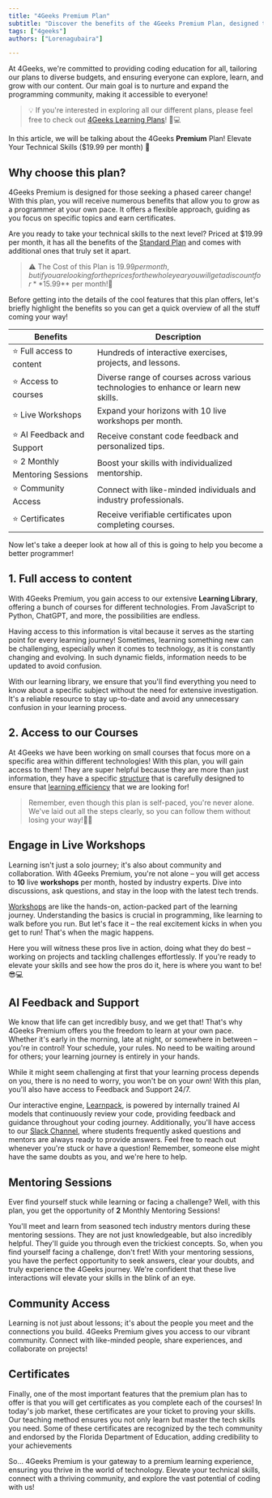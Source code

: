 ```yaml
---
title: "4Geeks Premium Plan"
subtitle: "Discover the benefits of the 4Geeks Premium Plan, designed to elevate your technical skills and provide a premium learning experience. Explore the features, access live workshops, AI feedback, mentoring sessions, and more!"
tags: ["4geeks"]
authors: ["Lorenagubaira"]

---
```


At 4Geeks, we're committed to providing coding education for all, tailoring our plans to diverse budgets, and ensuring everyone can explore, learn, and grow with our content. Our main goal is to nurture and expand the programming community, making it accessible to everyone!

> 💡 If you're interested in exploring all our different plans, please feel free to check out [4Geeks Learning Plans](https://4geeks.com/docs/knowledge-base-4geeks/4geeks-plans)! 🌟💻

In this article, we will be talking about the 4Geeks **Premium** Plan! Elevate Your Technical Skills ($19.99 per month) 🚀

## Why choose this plan?

4Geeks Premium is designed for those seeking a phased career change! With this plan, you will receive numerous benefits that allow you to grow as a programmer at your own pace. It offers a flexible approach, guiding as you focus on specific topics and earn certificates.

Are you ready to take your technical skills to the next level? Priced at $19.99 per month, it has all the benefits of the [Standard Plan](https://4geeks.com/docs/knowledge-base-4geeks/4geeks-standard-plan) and comes with additional ones that truly set it apart.

> ⚠️ The Cost of this Plan is $19.99 per month, but if you are looking for the prices for the whole year you will get a discount for **$15.99** per month!🥳

Before getting into the details of the cool features that this plan offers, let's briefly highlight the benefits so you can get a quick overview of all the stuff coming your way!

| Benefits                     | Description                                                                      |
|--------------------------------|----------------------------------------------------------------------------------|
| ⭐ Full access to content       | Hundreds of interactive exercises, projects, and lessons.                        |
| ⭐ Access to courses             | Diverse range of courses across various technologies to enhance or learn new skills.|
| ⭐ Live Workshops                | Expand your horizons with 10 live workshops per month.                             |
| ⭐ AI Feedback and Support       | Receive constant code feedback and personalized tips.                             |
| ⭐ 2 Monthly Mentoring Sessions  | Boost your skills with individualized mentorship.                                 |
| ⭐ Community Access              | Connect with like-minded individuals and industry professionals.                  |
| ⭐ Certificates                  | Receive verifiable certificates upon completing courses.                          |

Now let's take a deeper look at how all of this is going to help you become a better programmer!

## 1. Full access to content

With 4Geeks Premium, you gain access to our extensive **Learning Library**, offering a bunch of courses for different technologies. From JavaScript to Python, ChatGPT, and more, the possibilities are endless.

Having access to this information is vital because it serves as the starting point for every learning journey! Sometimes, learning something new can be challenging, especially when it comes to technology, as it is constantly changing and evolving. In such dynamic fields, information needs to be updated to avoid confusion.

With our learning library, we ensure that you'll find everything you need to know about a specific subject without the need for extensive investigation. It's a reliable resource to stay up-to-date and avoid any unnecessary confusion in your learning process.

## 2. Access to our Courses

At 4Geeks we have been working on small courses that focus more on a specific area within different technologies! With this plan, you will gain access to them! They are super helpful because they are more than just information, they have a specific [structure](https://4geeks.com/docs/knowledge-base-4geeks/course-structure) that is carefully designed to ensure that [learning efficiency](https://4geeks.com/mastering-technical-knowledge) that we are looking for!

> Remember, even though this plan is self-paced, you're never alone. We've laid out all the steps clearly, so you can follow them without losing your way!👩‍💻

## Engage in Live Workshops

Learning isn't just a solo journey; it's also about community and collaboration. With 4Geeks Premium, you're not alone – you will get access to **10** live **workshops** per month, hosted by industry experts. Dive into discussions, ask questions, and stay in the loop with the latest tech trends.

[Workshops](https://4geeks.com/docs/knowledge-base-4geeks/participating-in-workshops) are like the hands-on, action-packed part of the learning journey. Understanding the basics is crucial in programming, like learning to walk before you run. But let's face it – the real excitement kicks in when you get to run! That's when the magic happens.

Here you will witness these pros live in action, doing what they do best – working on projects and tackling challenges effortlessly. If you're ready to elevate your skills and see how the pros do it, here is where you want to be! 😎💻

## AI Feedback and Support

We know that life can get incredibly busy, and we get that! That's why 4Geeks Premium offers you the freedom to learn at your own pace. Whether it's early in the morning, late at night, or somewhere in between – you're in control! Your schedule, your rules. No need to be waiting around for others; your learning journey is entirely in your hands.

While it might seem challenging at first that your learning process depends on you, there is no need to worry, you won't be on your own! With this plan, you'll also have access to Feedback and Support 24/7.

Our interactive engine, [Learnpack](https://www.learnpack.co/), is powered by internally trained AI models that continuously review your code, providing feedback and guidance throughout your coding journey. Additionally, you'll have access to our [Slack Channel](https://4geeksacademy.slack.com/), where students frequently asked questions and mentors are always ready to provide answers. Feel free to reach out whenever you're stuck or have a question! Remember, someone else might have the same doubts as you, and we're here to help.

## Mentoring Sessions

Ever find yourself stuck while learning or facing a challenge? Well, with this plan, you get the opportunity of **2** Monthly Mentoring Sessions!

You'll meet and learn from seasoned tech industry mentors during these mentoring sessions. They are not just knowledgeable, but also incredibly helpful. They'll guide you through even the trickiest concepts. So, when you find yourself facing a challenge, don't fret! With your mentoring sessions, you have the perfect opportunity to seek answers, clear your doubts, and truly experience the 4Geeks journey. We're confident that these live interactions will elevate your skills in the blink of an eye.

## Community Access

Learning is not just about lessons; it's about the people you meet and the connections you build. 4Geeks Premium gives you access to our vibrant community. Connect with like-minded people, share experiences, and collaborate on projects!

## Certificates

Finally, one of the most important features that the premium plan has to offer is that you will get certificates as you complete each of the courses! In today's job market, these certificates are your ticket to proving your skills. Our teaching method ensures you not only learn but master the tech skills you need. Some of these certificates are recognized by the tech community and endorsed by the Florida Department of Education, adding credibility to your achievements

So... 4Geeks Premium is your gateway to a premium learning experience, ensuring you thrive in the world of technology. Elevate your technical skills, connect with a thriving community, and explore the vast potential of coding with us!